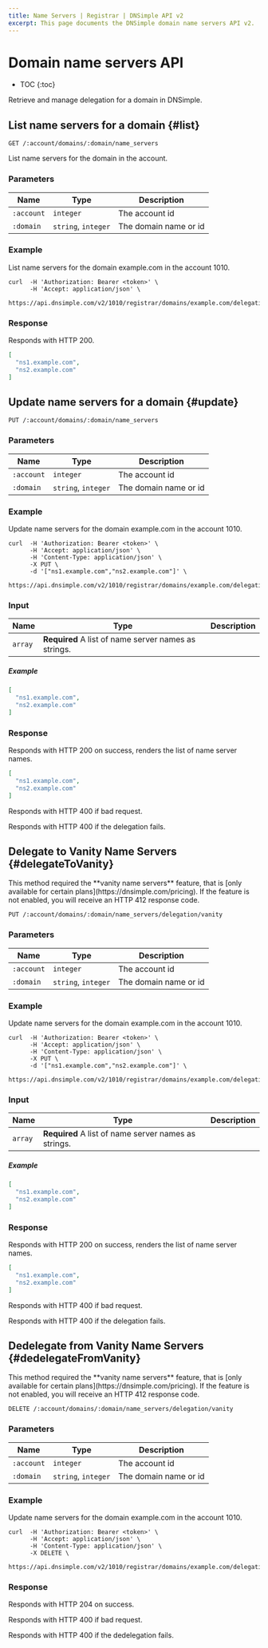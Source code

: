 ```yaml
---
title: Name Servers | Registrar | DNSimple API v2
excerpt: This page documents the DNSimple domain name servers API v2.
---
```


# Domain name servers API

* TOC
{:toc}

Retrieve and manage delegation for a domain in DNSimple.


## List name servers for a domain {#list}

    GET /:account/domains/:domain/name_servers

List name servers for the domain in the account.

### Parameters

Name | Type | Description
-----|------|------------
`:account` | `integer` | The account id
`:domain` | `string`, `integer` | The domain name or id

### Example

List name servers for the domain example.com in the account 1010.

    curl  -H 'Authorization: Bearer <token>' \
          -H 'Accept: application/json' \
          https://api.dnsimple.com/v2/1010/registrar/domains/example.com/delegation

### Response

Responds with HTTP 200.

~~~json
[
  "ns1.example.com",
  "ns2.example.com"
]
~~~


## Update name servers for a domain {#update}

    PUT /:account/domains/:domain/name_servers

### Parameters

Name | Type | Description
-----|------|------------
`:account` | `integer` | The account id
`:domain` | `string`, `integer` | The domain name or id

### Example

Update name servers for the domain example.com in the account 1010.

    curl  -H 'Authorization: Bearer <token>' \
          -H 'Accept: application/json' \
          -H 'Content-Type: application/json' \
          -X PUT \
          -d '["ns1.example.com","ns2.example.com"]' \
          https://api.dnsimple.com/v2/1010/registrar/domains/example.com/delegation

### Input

Name | Type | Description
-----|------|------------
 | `array` | **Required** A list of name server names as strings.

##### Example

~~~json
[
  "ns1.example.com",
  "ns2.example.com"
]
~~~

### Response

Responds with HTTP 200 on success, renders the list of name server names.

~~~json
[
  "ns1.example.com",
  "ns2.example.com"
]
~~~

Responds with HTTP 400 if bad request.

Responds with HTTP 400 if the delegation fails.

## Delegate to Vanity Name Servers {#delegateToVanity}

<note>
This method required the **vanity name servers** feature, that is [only available for certain plans](https://dnsimple.com/pricing). If the feature is not enabled, you will receive an HTTP 412 response code.
</note>

    PUT /:account/domains/:domain/name_servers/delegation/vanity

### Parameters

Name | Type | Description
-----|------|------------
`:account` | `integer` | The account id
`:domain` | `string`, `integer` | The domain name or id

### Example

Update name servers for the domain example.com in the account 1010.

    curl  -H 'Authorization: Bearer <token>' \
          -H 'Accept: application/json' \
          -H 'Content-Type: application/json' \
          -X PUT \
          -d '["ns1.example.com","ns2.example.com"]' \
          https://api.dnsimple.com/v2/1010/registrar/domains/example.com/delegation/vanity

### Input

Name | Type | Description
-----|------|------------
 | `array` | **Required** A list of name server names as strings.

##### Example

~~~json
[
  "ns1.example.com",
  "ns2.example.com"
]
~~~

### Response

Responds with HTTP 200 on success, renders the list of name server names.

~~~json
[
  "ns1.example.com",
  "ns2.example.com"
]
~~~

Responds with HTTP 400 if bad request.

Responds with HTTP 400 if the delegation fails.

## Dedelegate from Vanity Name Servers {#dedelegateFromVanity}

<note>
This method required the **vanity name servers** feature, that is [only available for certain plans](https://dnsimple.com/pricing). If the feature is not enabled, you will receive an HTTP 412 response code.
</note>

    DELETE /:account/domains/:domain/name_servers/delegation/vanity

### Parameters

Name | Type | Description
-----|------|------------
`:account` | `integer` | The account id
`:domain` | `string`, `integer` | The domain name or id

### Example

Update name servers for the domain example.com in the account 1010.

    curl  -H 'Authorization: Bearer <token>' \
          -H 'Accept: application/json' \
          -H 'Content-Type: application/json' \
          -X DELETE \
          https://api.dnsimple.com/v2/1010/registrar/domains/example.com/delegation/vanity

### Response

Responds with HTTP 204 on success.

Responds with HTTP 400 if bad request.

Responds with HTTP 400 if the dedelegation fails.
